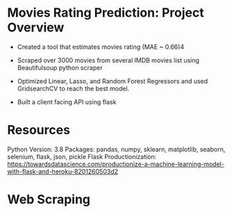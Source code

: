 # Movies Rating Prediction: Project Overview

* Created a tool that estimates movies rating (MAE ~ 0.66)4


* Scraped over 3000 movies from several IMDB movies list using Beautifulsoup python scraper
* Optimized Linear, Lasso, and Random Forest Regressors and used GridsearchCV to reach the best model.

* Built a client facing API using flask

# Resources 
Python Version: 3.8
Packages: pandas, numpy, sklearn, matplotlib, seaborn, selenium, flask, json, pickle
Flask Productionization: https://towardsdatascience.com/productionize-a-machine-learning-model-with-flask-and-heroku-8201260503d2


# Web Scraping
